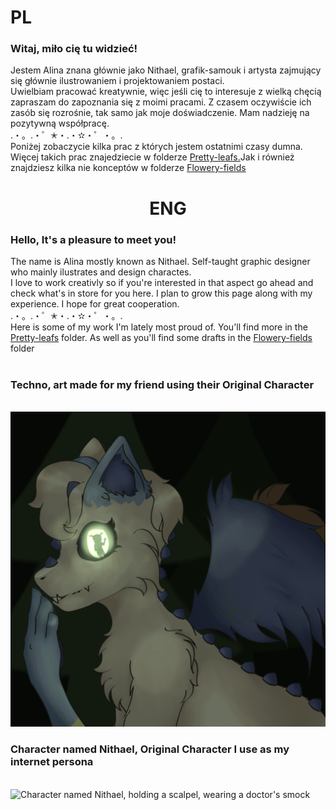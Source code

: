 
<h1> PL </h1>
<h3>Witaj, miło cię tu widzieć! <br></h3>
Jestem Alina znana głównie jako Nithael, grafik-samouk i artysta zajmujący się głównie ilustrowaniem i projektowaniem postaci. <br>
Uwielbiam pracować kreatywnie, więc jeśli cię to interesuje z wielką chęcią zapraszam do zapoznania się z moimi pracami. Z czasem oczywiście ich zasób się rozrośnie, tak samo jak moje doświadczenie. Mam nadzieję na pozytywną współpracę.
<br>.・。.・゜✭・.・✫・゜・。.<br>
Poniżej zobaczycie kilka prac z których jestem ostatnimi czasy dumna. Więcej takich prac znajedziecie w folderze <a href=https://github.com/NithaelaZ/Fairy-garden/tree/main/Pretty-Leafs>Pretty-leafs.</a>Jak i również znajdziesz kilka nie konceptów w folderze <a href=https://github.com/NithaelaZ/Fairy-garden/tree/main/Flowery-fields>Flowery-fields</a> <br> 
<center> <h1> ENG </h1> </center>
<h3>Hello, It's a pleasure to meet you! <br> </h3>
The name is Alina mostly known as Nithael. Self-taught graphic designer who mainly ilustrates and design charactes. <br>
I love to work creativly so if you're interested in that aspect go ahead and check what's in store for you here. I plan to grow this page along with my experience. I hope for great cooperation.
<br>.・。.・゜✭・.・✫・゜・。.<br>
Here is some of my work I'm lately most proud of. You'll find more in the  <a href=https://github.com/NithaelaZ/Fairy-garden/tree/main/Pretty-Leafs>Pretty-leafs</a> folder.  As well as you'll find some drafts in the <a href=https://github.com/NithaelaZ/Fairy-garden/tree/main/Flowery-fields>Flowery-fields</a> folder <br> <br> 
<h3>Techno, art made for my friend using their Original Character</h3><br><img src=Pretty-Leafs/Techien.jpg alt="Character named Techno, having bright, shining eyes, staring at figure in the distance"/> 
<h3>Character named Nithael, Original Character I use as my internet persona</h3><br><img src=Pretty-Leafs/kastracja.png alt="Character named Nithael, holding a scalpel, wearing a doctor's smock"/>

